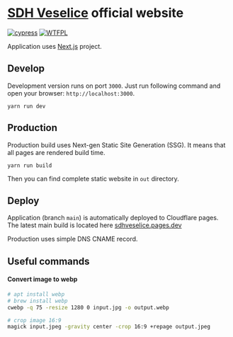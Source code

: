 # [SDH Veselice](http://sdhveselice.cz) official website

[![cypress](https://github.com/kotrzina/sdhveselice/actions/workflows/cypress.yml/badge.svg)](https://github.com/kotrzina/sdhveselice/actions/workflows/cypress.yml)
[![WTFPL](http://www.wtfpl.net/wp-content/uploads/2012/12/wtfpl-badge-4.png)](http://www.wtfpl.net/)

Application uses [Next.js](https://nextjs.org/) project.

## Develop

Development version runs on port `3000`. Just run following command and open your browser: `http://localhost:3000`.

```
yarn run dev
```

## Production

Production build uses Next-gen Static Site Generation (SSG). It means that all pages are rendered build time.

```
yarn run build
```

Then you can find complete static website in `out` directory.

## Deploy

Application (branch `main`) is automatically deployed to Cloudflare pages. The latest main build is located
here [sdhveselice.pages.dev](https://sdhveselice.pages.dev)

Production uses simple DNS CNAME record.

## Useful commands

#### Convert image to webp

```bash
# apt install webp
# brew install webp
cwebp -q 75 -resize 1280 0 input.jpg -o output.webp

# crop image 16:9
magick input.jpeg -gravity center -crop 16:9 +repage output.jpeg
```
